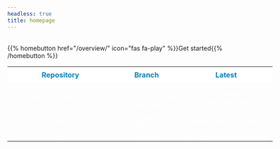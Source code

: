 ```yaml
---
headless: true
title: homepage
---
```


<div class="home-grid-container">

  <div class="signature-item">
       <a href="#">{{< homeimg src="images/signature.png" alt="" >}}</a>
  </div>

  <div class="overview-item">
      {{% homebutton href="/overview/" icon="fas fa-play" %}}Get started{{% /homebutton %}}
  </div>
 
  <div class="repo-table-item">
      <style>
      #coderef {
	       width: 600px;
      }
      #coderef td {
      	       border-style: none;
	       padding: 2px;
  	       color: #fff;
  	       text-align: center;
      }
      #coderef th {
	       padding: 8px;
  	       text-align: center;
    	       background-color: #fff;
  	       color: #0084ba;
      }
      a:link {
      	 color: #fff;
      }
      a:active {
      	 color: #fff;
      }
      a:visited {
      	 color: #fff;
      }
      a:hover {
      	 color: #00d2ed;
      }
      </style>
      <table id="coderef">
	<col width="40">
      	<col width="25%">
      	<col width="35%">
      <tr>
        <th>Repository</th>
        <th>Branch</th>
        <th>Latest</th>
      </tr>
      <tr>
        <td><a href="https://git.xenomai.org/xenomai4/linux-evl.git">linux-evl (mainline)</a></td>
        <td><a href="https://git.xenomai.org/xenomai4/linux-evl/-/tree/{{< param evlTrackingKernel >}}-evl-rebase">{{< param evlTrackingKernel >}}-evl-rebase</a></td>
        <td><a href="https://git.xenomai.org/xenomai4/linux-evl/-/tree/{{< param evlTrackingKernel >}}-evl-rebase">{{< param evlTrackingKernel >}}</a></td>
      </tr>
      <tr>
        <td><a href="https://git.xenomai.org/xenomai4/linux-evl.git">linux-evl (LTS)</a></td>
        <td><a href="https://git.xenomai.org/xenomai4/linux-evl/-/tree/{{< param evlLTSBranch >}}-evl-rebase">{{< param evlLTSBranch >}}</a></td>
        <td><a href="https://git.xenomai.org/xenomai4/linux-evl/-/tree/{{< param evlLTSLatest >}}-rebase">{{< param evlLTSLatest >}}</a></td>
      </tr>
      <tr>
        <td><a href="https://git.xenomai.org/xenomai4/libevl">libevl</a></td>
        <td><a href="https://git.xenomai.org/xenomai4/libevl/-/tree/master">master</a></td>
        <td><a href="https://git.xenomai.org/xenomai4/libevl/-/tags/{{< param evlLibLatest >}}">{{< param evlLibLatest >}}</a></td>
      </tr>
      </table>
  </div>

</div>
